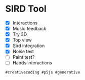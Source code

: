 # SIRD Tool

- [x] Interactions
- [x] Music feedback
- [x] Try 3D
- [x] Top view
- [x] Sird integration
- [x] Noise test
- [ ] Paint test?
- [ ] Hands interactions

`#creativecoding #p5js #generative`
